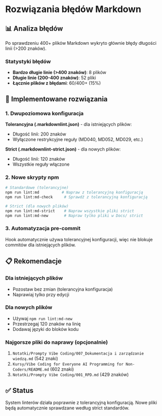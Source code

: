 # Rozwiązania błędów Markdown

## 📊 Analiza błędów

Po sprawdzeniu 400+ plików Markdown wykryto głównie błędy długości linii (>200 znaków).

### Statystyki błędów

- **Bardzo długie linie (>400 znaków)**: 8 plików
- **Długie linie (200-400 znaków)**: 52 pliki
- **Łącznie plików z błędami**: 60/400+ (15%)

## 🔧 Implementowane rozwiązania

### 1. Dwupoziomowa konfiguracja

**Tolerancyjna (.markdownlint.json)** - dla istniejących plików:

- Długość linii: 200 znaków
- Wyłączone restrykcyjne reguły (MD040, MD052, MD029, etc.)

**Strict (.markdownlint-strict.json)** - dla nowych plików:

- Długość linii: 120 znaków
- Wszystkie reguły włączone

### 2. Nowe skrypty npm

```bash
# Standardowe (tolerancyjne)
npm run lint:md          # Napraw z tolerancyjną konfiguracją
npm run lint:md-check     # Sprawdź z tolerancyjną konfiguracją

# Strict (dla nowych plików)
npm run lint:md-strict    # Napraw wszystkie pliki strict
npm run lint:md-new       # Napraw tylko pliki w Docs/ strict
```

### 3. Automatyzacja pre-commit

Hook automatycznie używa tolerancyjnej konfiguracji, więc nie blokuje commitów dla istniejących plików.

## 📋 Rekomendacje

### Dla istniejących plików

- Pozostaw bez zmian (tolerancyjna konfiguracja)
- Naprawiaj tylko przy edycji

### Dla nowych plików

- Używaj `npm run lint:md-new`
- Przestrzegaj 120 znaków na linię
- Dodawaj języki do bloków kodu

### Najgorsze pliki do naprawy (opcjonalnie)

1. `Notatki/Prompty Vibe Coding/007_Dokumentacja i zarządzanie wiedzą.md` (542 znaki)
2. `Kursy/Vibe Coding for Everyone AI Programming for Non-Coders/README.md` (602 znaki)
3. `Notatki/Prompty Vibe Coding/001_RPD.md` (429 znaków)

## ✅ Status

System linterów działa poprawnie z tolerancyjną konfiguracją. Nowe pliki będą automatycznie sprawdzane według strict standardów.
